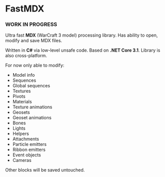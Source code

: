 # FastMDX

### WORK IN PROGRESS

Ultra fast **MDX** (WarCraft 3 model) processing library. Has ability to open, modify and save MDX files.

Written in **C#** via low-level unsafe code. Based on **.NET Core 3.1**. Library is also cross-platform.

For now only able to modify:
- Model info
- Sequences
- Global sequences
- Textures
- Pivots
- Materials
- Texture animations
- Geosets
- Geoset animations
- Bones
- Lights
- Helpers
- Attachments
- Particle emitters
- Ribbon emitters
- Event objects
- Cameras

Other blocks will be saved untouched.

